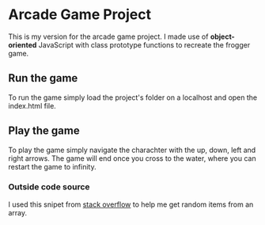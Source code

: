 # Arcade Game Project

This is my version for the arcade game project. I made use of **object-oriented** JavaScript with class prototype functions to recreate the frogger game.

## Run the game

To run the game simply load the project's folder on a localhost and open the index.html file.

## Play the game

To play the game simply navigate the charachter with the up, down, left and right arrows. The game will end once you cross to the water, where you can restart the game to infinity.

### Outside code source

I used this snipet from [stack overflow](https://stackoverflow.com/questions/5915096/get-random-item-from-javascript-array) to help me get random items from an array.